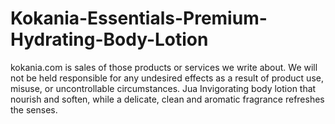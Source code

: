 # Kokania-Essentials-Premium-Hydrating-Body-Lotion
kokania.com is sales of those products or services we write about. We will not be held responsible for any undesired effects as a result of product use, misuse, or uncontrollable circumstances. Jua Invigorating body lotion that nourish and soften, while a delicate, clean and aromatic fragrance refreshes the senses.
